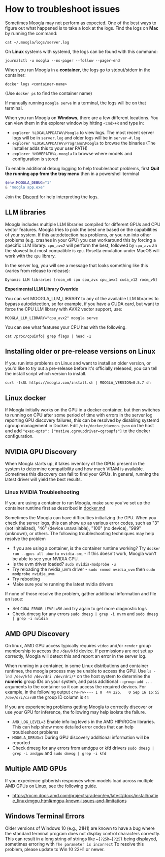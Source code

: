 # How to troubleshoot issues

Sometimes Moogla may not perform as expected. One of the best ways to figure out what happened is to take a look at the logs. Find the logs on **Mac** by running the command:

```shell
cat ~/.moogla/logs/server.log
```

On **Linux** systems with systemd, the logs can be found with this command:

```shell
journalctl -u moogla --no-pager --follow --pager-end 
```

When you run Moogla in a **container**, the logs go to stdout/stderr in the container:

```shell
docker logs <container-name>
```

(Use `docker ps` to find the container name)

If manually running `moogla serve` in a terminal, the logs will be on that terminal.

When you run Moogla on **Windows**, there are a few different locations. You can view them in the explorer window by hitting `<cmd>+R` and type in:
- `explorer %LOCALAPPDATA%\Moogla` to view logs.  The most recent server logs will be in `server.log` and older logs will be in `server-#.log` 
- `explorer %LOCALAPPDATA%\Programs\Moogla` to browse the binaries (The installer adds this to your user PATH)
- `explorer %HOMEPATH%\.moogla` to browse where models and configuration is stored

To enable additional debug logging to help troubleshoot problems, first **Quit the running app from the tray menu** then in a powershell terminal

```powershell
$env:MOOGLA_DEBUG="1"
& "moogla app.exe"
```

Join the [Discord](https://discord.gg/moogla) for help interpreting the logs.

## LLM libraries

Moogla includes multiple LLM libraries compiled for different GPUs and CPU vector features. Moogla tries to pick the best one based on the capabilities of your system. If this autodetection has problems, or you run into other problems (e.g. crashes in your GPU) you can workaround this by forcing a specific LLM library. `cpu_avx2` will perform the best, followed by `cpu_avx` an the slowest but most compatible is `cpu`. Rosetta emulation under MacOS will work with the `cpu` library. 

In the server log, you will see a message that looks something like this (varies from release to release):

```
Dynamic LLM libraries [rocm_v6 cpu cpu_avx cpu_avx2 cuda_v12 rocm_v5]
```

**Experimental LLM Library Override**

You can set MOOGLA_LLM_LIBRARY to any of the available LLM libraries to bypass autodetection, so for example, if you have a CUDA card, but want to force the CPU LLM library with AVX2 vector support, use:

```shell
MOOGLA_LLM_LIBRARY="cpu_avx2" moogla serve
```

You can see what features your CPU has with the following.

```shell
cat /proc/cpuinfo| grep flags | head -1
```

## Installing older or pre-release versions on Linux

If you run into problems on Linux and want to install an older version, or you'd like to try out a pre-release before it's officially released, you can tell the install script which version to install.

```shell
curl -fsSL https://moogla.com/install.sh | MOOGLA_VERSION=0.5.7 sh
```

## Linux docker

If Moogla initially works on the GPU in a docker container, but then switches to running on CPU after some period of time with errors in the server log reporting GPU discovery failures, this can be resolved by disabling systemd cgroup management in Docker.  Edit `/etc/docker/daemon.json` on the host and add `"exec-opts": ["native.cgroupdriver=cgroupfs"]` to the docker configuration.

## NVIDIA GPU Discovery

When Moogla starts up, it takes inventory of the GPUs present in the system to determine compatibility and how much VRAM is available.  Sometimes this discovery can fail to find your GPUs.  In general, running the latest driver will yield the best results.

### Linux NVIDIA Troubleshooting

If you are using a container to run Moogla, make sure you've set up the container runtime first as described in [docker.md](./docker.md)

Sometimes the Moogla can have difficulties initializing the GPU. When you check the server logs, this can show up as various error codes, such as "3" (not initialized), "46" (device unavailable), "100" (no device), "999" (unknown), or others. The following troubleshooting techniques may help resolve the problem

- If you are using a container, is the container runtime working?  Try `docker run --gpus all ubuntu nvidia-smi` - if this doesn't work, Moogla won't be able to see your NVIDIA GPU.
- Is the uvm driver loaded? `sudo nvidia-modprobe -u`
- Try reloading the nvidia_uvm driver - `sudo rmmod nvidia_uvm` then `sudo modprobe nvidia_uvm`
- Try rebooting
- Make sure you're running the latest nvidia drivers

If none of those resolve the problem, gather additional information and file an issue:
- Set `CUDA_ERROR_LEVEL=50` and try again to get more diagnostic logs
- Check dmesg for any errors `sudo dmesg | grep -i nvrm` and `sudo dmesg | grep -i nvidia`


## AMD GPU Discovery

On linux, AMD GPU access typically requires `video` and/or `render` group membership to access the `/dev/kfd` device.  If permissions are not set up correctly, Moogla will detect this and report an error in the server log.

When running in a container, in some Linux distributions and container runtimes, the moogla process may be unable to access the GPU.  Use `ls -lnd /dev/kfd /dev/dri /dev/dri/*` on the host system to determine the **numeric** group IDs on your system, and pass additional `--group-add ...` arguments to the container so it can access the required devices.   For example, in the following output `crw-rw---- 1 0  44 226,   0 Sep 16 16:55 /dev/dri/card0` the group ID column is `44` 

If you are experiencing problems getting Moogla to correctly discover or use your GPU for inference, the following may help isolate the failure.
- `AMD_LOG_LEVEL=3` Enable info log levels in the AMD HIP/ROCm libraries.  This can help show more detailed error codes that can help troubleshoot problems
- `MOOGLA_DEBUG=1` During GPU discovery additional information will be reported
- Check dmesg for any errors from amdgpu or kfd drivers `sudo dmesg | grep -i amdgpu` and `sudo dmesg | grep -i kfd`

## Multiple AMD GPUs

If you experience gibberish responses when models load across multiple AMD GPUs on Linux, see the following guide.

- https://rocm.docs.amd.com/projects/radeon/en/latest/docs/install/native_linux/mgpu.html#mgpu-known-issues-and-limitations

## Windows Terminal Errors

Older versions of Windows 10 (e.g., 21H1) are known to have a bug where the standard terminal program does not display control characters correctly.  This can result in a long string of strings like `←[?25h←[?25l` being displayed, sometimes erroring with `The parameter is incorrect`  To resolve this problem, please update to Win 10 22H1 or newer.
